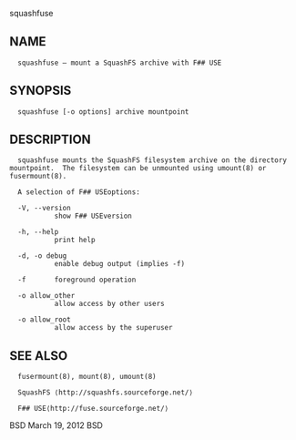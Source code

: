   squashfuse
 
## NAME
      squashfuse — mount a SquashFS archive with F## USE
 
## SYNOPSIS
      squashfuse [-o options] archive mountpoint
 
## DESCRIPTION
      squashfuse mounts the SquashFS filesystem archive on the directory mountpoint.  The filesystem can be unmounted using umount(8) or fusermount(8).
 
      A selection of F## USEoptions:
 
      -V, --version
               show F## USEversion
 
      -h, --help
               print help
 
      -d, -o debug
               enable debug output (implies -f)
 
      -f       foreground operation
 
      -o allow_other
               allow access by other users
 
      -o allow_root
               allow access by the superuser
 
## SEE ALSO
      fusermount(8), mount(8), umount(8)
 
      SquashFS ⟨http://squashfs.sourceforge.net/⟩
 
      F## USE⟨http://fuse.sourceforge.net/⟩
 
 BSD                                                                        March 19, 2012                                                                        BSD
